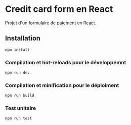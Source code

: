 # Credit card form en React

Projet d'un formulaire de paiement en React.

## Installation

```bash
npm install
```

### Compilation et hot-reloads pour le développemnt

```bash
npm run dev
```

### Compilation et minification pour le déploiment

```bash
npm run build
```

### Test unitaire

```bash
npm run test
```